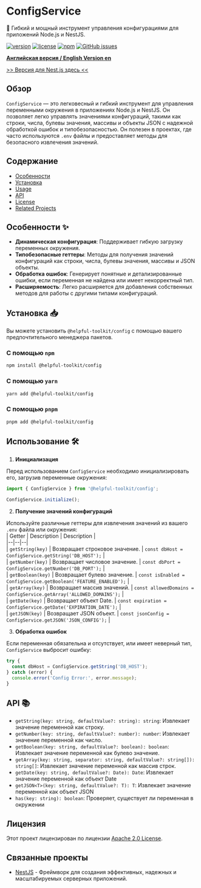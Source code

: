# ConfigService
🚀 Гибкий и мощный инструмент управления конфигурациями для приложений Node.js и NestJS.

[![version](https://img.shields.io/npm/v/@helpful-toolkit/config)](https://www.npmjs.com/package/@helpful-toolkit/config) [![license](https://img.shields.io/npm/l/@helpful-toolkit/config)](https://opensource.org/licenses/Apache-2.0) [![npm](https://img.shields.io/npm/dt/@helpful-toolkit/config)](https://www.npmjs.com/package/@helpful-toolkit/config) [![GitHub issues](https://img.shields.io/github/issues/helpful-toolkit/config)](https://github.com/helpful-toolkit/config/issues)

**[Английская версия / English Version en](./README.md)**

[>> Версия для Nest.js здесь <<](https://github.com/HotsHom/helpful-toolkit/tree/main/packages/config-nest)

## Обзор

`ConfigService` — это легковесный и гибкий инструмент для управления переменными окружения в приложениях Node.js и NestJS. Он позволяет легко управлять значениями конфигураций, такими как строки, числа, булевы значения, массивы и объекты JSON с надежной обработкой ошибок и типобезопасностью. Он полезен в проектах, где часто используются `.env` файлы и предоставляет методы для безопасного извлечения значений.

## Содержание

- [Особенности](#особенности--✨)
- [Установка](#установка--📥)
- [Usage](#использование--🛠)
- [API](#api--📚)
- [License](#лицензия)
- [Related Projects](#связанные-проекты)

## Особенности  ✨

- **Динамическая конфигурация**: Поддерживает гибкую загрузку переменных окружения.
- **Типобезопасные геттеры**: Методы для получения значений конфигураций как строки, числа, булевы значения, массивы и JSON объекты.
- **Обработка ошибок**: Генерирует понятные и детализированные ошибки, если переменная не найдена или имеет некорректный тип.
- **Расширяемость**: Легко расширяется для добавления собственных методов для работы с другими типами конфигураций.

## Установка  📥

Вы можете установить `@helpful-toolkit/config` с помощью вашего предпочтительного менеджера пакетов.
### С помощью `npm`

```bash 
npm install @helpful-toolkit/config    
```  
### С помощью `yarn`

```bash 
yarn add @helpful-toolkit/config    
```  

### С помощью `pnpm`

```bash 
pnpm add @helpful-toolkit/config    
```   
## Использование  🛠

1. **Инициализация**

Перед использованием `ConfigService` необходимо инициализировать его, загрузив переменные окружения:

```typescript 
import { ConfigService } from '@helpful-toolkit/config';    
    
ConfigService.initialize();    
```   
2. **Получение значений конфигураций**

Используйте различные геттеры для извлечения значений из вашего `.env` файла или окружения:  
| Getter | Description | Description |  
|--|--|--|  
| `getString(key)` | Возвращает строковое значение. | `const dbHost = ConfigService.getString('DB_HOST');` |  
| `getNumber(key)` | Возвращает числовое значение. | `const dbPort = ConfigService.getNumber('DB_PORT');` |  
| `getBoolean(key)` | Возвращает булево значение. | `const isEnabled = ConfigService.getBoolean('FEATURE_ENABLED');` |  
| `getArray(key)` | Возвращает массив значений. | `const allowedDomains = ConfigService.getArray('ALLOWED_DOMAINS');` |  
| `getDate(key)` | Возвращает объект Date. | `const expiration = ConfigService.getDate('EXPIRATION_DATE');` |  
| `getJSON(key)` | Возвращает JSON объект. | `const jsonConfig = ConfigService.getJSON('JSON_CONFIG');` |


3. **Обработка ошибок**

Если переменная обязательна и отсутствует, или имеет неверный тип, `ConfigService` выбросит ошибку:

```typescript 
try {  
  const dbHost = ConfigService.getString('DB_HOST');  
} catch (error) {  
  console.error('Config Error:', error.message);  
}  
```   
## API  📚

- `getString(key: string, defaultValue?: string): string`: Извлекает значение переменной как строку.
- `getNumber(key: string, defaultValue?: number): number`: Извлекает значение переменной как число.
- `getBoolean(key: string, defaultValue?: boolean): boolean`: Извлекает значение переменной как булево значение.
- `getArray(key: string, separator: string, defaultValue?: string[]): string[]`: Извлекает значение переменной как массив строк.
- `getDate(key: string, defaultValue?: Date): Date`: Извлекает значение переменной как объект Date
- `getJSON<T>(key: string, defaultValue?: T): T`: Извлекает значение переменной как объект JSON
- `has(key: string): boolean`: Проверяет, существует ли переменная в окружении

## Лицензия

Этот проект лицензирован по лицензии [Apache 2.0 License](https://opensource.org/licenses/Apache-2.0).

## Связанные проекты

- [NestJS](https://nestjs.com/) - Фреймворк для создания эффективных, надежных и масштабируемых серверных приложений.
